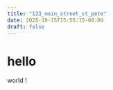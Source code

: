 ```yaml
---
title: "123_main_street_st_pete"
date: 2020-10-15T15:55:15-04:00
draft: false
---
```



# hello

world !
